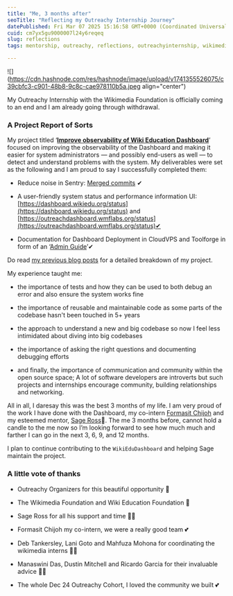 ```yaml
---
title: "Me, 3 months after"
seoTitle: "Reflecting my Outreachy Internship Journey"
datePublished: Fri Mar 07 2025 15:16:58 GMT+0000 (Coordinated Universal Time)
cuid: cm7yx5gu9000007l24y6reqeq
slug: reflections
tags: mentorship, outreachy, reflections, outreachyinternship, wikimedia

---
```


![](https://cdn.hashnode.com/res/hashnode/image/upload/v1741355526075/c39cbfc3-c901-48b8-9c8c-cae978110b5a.jpeg align="center")

My Outreachy Internship with the Wikimedia Foundation is officially coming to an end and I am already going through withdrawal.

### A Project Report of Sorts

My project titled ‘[**Improve observability of Wiki Education Dashboard**](https://phabricator.wikimedia.org/T378119)’ focused on improving the observability of the Dashboard and making it easier for system administrators — and possibly end-users as well — to detect and understand problems with the system. My deliverables were set as the following and I am proud to say I successfully completed them:

* Reduce noise in Sentry: [Merged commits](https://github.com/WikiEducationFoundation/WikiEduDashboard/commits?author=empty-codes) ✔
    
* A user-friendly system status and performance information UI: [https://dashboard.wikiedu.org/status](https://dashboard.wikiedu.org/status) and [https://outreachdashboard.wmflabs.org/status](https://outreachdashboard.wmflabs.org/status)✔
    
* Documentation for Dashboard Deployment in CloudVPS and Toolforge in form of an ‘[Admin Guide](https://github.com/WikiEducationFoundation/WikiEduDashboard/blob/master/docs/admin_guide.md)’✔
    

Do read [my previous blog posts](https://emptycodesalsowrites.hashnode.dev/series/wikimedia) for a detailed breakdown of my project.  
  
My experience taught me:

* the importance of tests and how they can be used to both debug an error and also ensure the system works fine
    
* the importance of reusable and maintainable code as some parts of the codebase hasn't been touched in 5+ years
    
* the approach to understand a new and big codebase so now I feel less intimidated about diving into big codebases
    
* the importance of asking the right questions and documenting debugging efforts
    
* and finally, the importance of communication and community within the open source space; A lot of software developers are introverts but such projects and internships encourage community, building relationships and networking.
    

All in all, I daresay this was the best 3 months of my life. I am very proud of the work I have done with the Dashboard, my co-intern [Formasit Chijoh](https://www.linkedin.com/in/formasit-chijoh-0a9a5b202/) and my esteemed mentor, [Sage Ross](https://wikiedu.org/blog/team-details/sage-ross/)💖. The me 3 months before, cannot hold a candle to the me now so I’m looking forward to see how much much and farther I can go in the next 3, 6, 9, and 12 months.  
  
I plan to continue contributing to the `WikiEduDashboard` and helping Sage maintain the project.

### A little vote of thanks  

* Outreachy Organizers for this beautiful opportunity 🙂
    
* The Wikimedia Foundation and Wiki Education Foundation 🏢
    
* Sage Ross for all his support and time 🙇🏾
    
* Formasit Chijoh my co-intern, we were a really good team 💕
    
* Deb Tankersley, Lani Goto and Mahfuza Mohona for coordinating the wikimedia interns 🙇🏾
    
* Manaswini Das, Dustin Mitchell and Ricardo Garcia for their invaluable advice 🙇🏾
    
* The whole Dec 24 Outreachy Cohort, I loved the community we built 💕